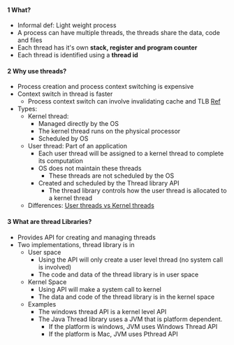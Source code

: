 

#### 1 What?
- Informal def: Light weight process
- A process can have multiple threads, the threads share the data, code and files
- Each thread has it's own **stack, register and program counter**
- Each thread is identified using a **thread id**

#### 2 Why use threads?
- Process creation and process context switching is expensive
- Context switch in thread is faster
	- Process context switch can involve invalidating cache and TLB [Ref](https://stackoverflow.com/questions/5440128/thread-context-switch-vs-process-context-switch)
- Types: 
	- Kernel thread: 
		- Managed directly by the OS
		- The kernel thread runs on the physical processor
		- Scheduled by OS
	- User thread: Part of an application
		- Each user thread will be assigned to a kernel thread to complete its computation
		- OS does not maintain these threads
			- These threads are not scheduled by the OS
		- Created and scheduled by the Thread library API
			- The thread library controls how the user thread is allocated to a kernel thread
	- Differences: [User threads vs Kernel threads](https://www.ibm.com/docs/kk/aix/7.2?topic=processes-kernel-threads-user-threads)

#### 3 What are thread Libraries?
- Provides API for creating and managing threads
- Two implementations, thread library is in
	- User space
		- Using the API will only create a user level thread (no system call is involved)
		- The code and data of the thread library is in user space
	- Kernel Space
		- Using API will make a system call to kernel
		- The data and code of the thread library is in the kernel space
	- Examples
		- The windows thread API is a kernel level API
		- The Java Thread library uses a JVM that is platform dependent.
			- If the platform is windows, JVM uses Windows Thread API
			- If the platform is Mac, JVM uses Pthread API